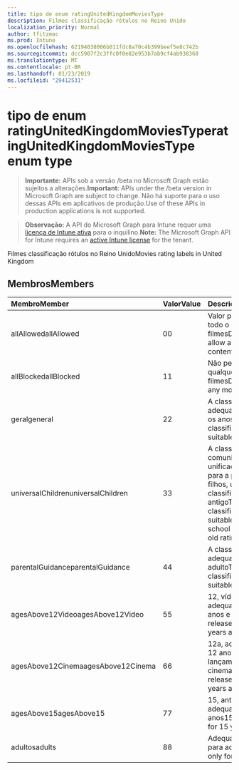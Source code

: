```yaml
---
title: tipo de enum ratingUnitedKingdomMoviesType
description: Filmes classificação rótulos no Reino Unido
localization_priority: Normal
author: tfitzmac
ms.prod: Intune
ms.openlocfilehash: 62194038006b011fdc8a70c4b399beef5e8c742b
ms.sourcegitcommit: dcc5907f2c3ffc0f0e82e953b7ab9cf4ab938360
ms.translationtype: MT
ms.contentlocale: pt-BR
ms.lasthandoff: 01/23/2019
ms.locfileid: "29412531"
---
```

# <a name="ratingunitedkingdommoviestype-enum-type"></a><span data-ttu-id="5fdc8-103">tipo de enum ratingUnitedKingdomMoviesType</span><span class="sxs-lookup"><span data-stu-id="5fdc8-103">ratingUnitedKingdomMoviesType enum type</span></span>

> <span data-ttu-id="5fdc8-104">**Importante:** APIs sob a versão /beta no Microsoft Graph estão sujeitos a alterações.</span><span class="sxs-lookup"><span data-stu-id="5fdc8-104">**Important:** APIs under the /beta version in Microsoft Graph are subject to change.</span></span> <span data-ttu-id="5fdc8-105">Não há suporte para o uso dessas APIs em aplicativos de produção.</span><span class="sxs-lookup"><span data-stu-id="5fdc8-105">Use of these APIs in production applications is not supported.</span></span>

> <span data-ttu-id="5fdc8-106">**Observação:** A API do Microsoft Graph para Intune requer uma [licença de Intune ativa](https://go.microsoft.com/fwlink/?linkid=839381) para o inquilino.</span><span class="sxs-lookup"><span data-stu-id="5fdc8-106">**Note:** The Microsoft Graph API for Intune requires an [active Intune license](https://go.microsoft.com/fwlink/?linkid=839381) for the tenant.</span></span>

<span data-ttu-id="5fdc8-107">Filmes classificação rótulos no Reino Unido</span><span class="sxs-lookup"><span data-stu-id="5fdc8-107">Movies rating labels in United Kingdom</span></span>

## <a name="members"></a><span data-ttu-id="5fdc8-108">Membros</span><span class="sxs-lookup"><span data-stu-id="5fdc8-108">Members</span></span>
|<span data-ttu-id="5fdc8-109">Membro</span><span class="sxs-lookup"><span data-stu-id="5fdc8-109">Member</span></span>|<span data-ttu-id="5fdc8-110">Valor</span><span class="sxs-lookup"><span data-stu-id="5fdc8-110">Value</span></span>|<span data-ttu-id="5fdc8-111">Descrição</span><span class="sxs-lookup"><span data-stu-id="5fdc8-111">Description</span></span>|
|:---|:---|:---|
|<span data-ttu-id="5fdc8-112">allAllowed</span><span class="sxs-lookup"><span data-stu-id="5fdc8-112">allAllowed</span></span>|<span data-ttu-id="5fdc8-113">0</span><span class="sxs-lookup"><span data-stu-id="5fdc8-113">0</span></span>|<span data-ttu-id="5fdc8-114">Valor padrão, permitir todo o conteúdo de filmes</span><span class="sxs-lookup"><span data-stu-id="5fdc8-114">Default value, allow all movies content</span></span>|
|<span data-ttu-id="5fdc8-115">allBlocked</span><span class="sxs-lookup"><span data-stu-id="5fdc8-115">allBlocked</span></span>|<span data-ttu-id="5fdc8-116">1</span><span class="sxs-lookup"><span data-stu-id="5fdc8-116">1</span></span>|<span data-ttu-id="5fdc8-117">Não permitir que qualquer conteúdo filmes</span><span class="sxs-lookup"><span data-stu-id="5fdc8-117">Do not allow any movies content</span></span>|
|<span data-ttu-id="5fdc8-118">geral</span><span class="sxs-lookup"><span data-stu-id="5fdc8-118">general</span></span>|<span data-ttu-id="5fdc8-119">2</span><span class="sxs-lookup"><span data-stu-id="5fdc8-119">2</span></span>|<span data-ttu-id="5fdc8-120">A classificação de U é adequada para todos os anos</span><span class="sxs-lookup"><span data-stu-id="5fdc8-120">The U classification is suitable for all ages</span></span>|
|<span data-ttu-id="5fdc8-121">universalChildren</span><span class="sxs-lookup"><span data-stu-id="5fdc8-121">universalChildren</span></span>|<span data-ttu-id="5fdc8-122">3</span><span class="sxs-lookup"><span data-stu-id="5fdc8-122">3</span></span>|<span data-ttu-id="5fdc8-123">A classificação de comunicação unificada é adequada para a pré-escola filhos, um rótulo de classificação antigo</span><span class="sxs-lookup"><span data-stu-id="5fdc8-123">The UC classification is suitable for pre-school children, an old rating label</span></span>|
|<span data-ttu-id="5fdc8-124">parentalGuidance</span><span class="sxs-lookup"><span data-stu-id="5fdc8-124">parentalGuidance</span></span>|<span data-ttu-id="5fdc8-125">4</span><span class="sxs-lookup"><span data-stu-id="5fdc8-125">4</span></span>|<span data-ttu-id="5fdc8-126">A classificação PG é adequada para adulto</span><span class="sxs-lookup"><span data-stu-id="5fdc8-126">The PG classification is suitable for mature</span></span>|
|<span data-ttu-id="5fdc8-127">agesAbove12Video</span><span class="sxs-lookup"><span data-stu-id="5fdc8-127">agesAbove12Video</span></span>|<span data-ttu-id="5fdc8-128">5</span><span class="sxs-lookup"><span data-stu-id="5fdc8-128">5</span></span>|<span data-ttu-id="5fdc8-129">12, vídeo de versão adequado para 12 anos e sobre</span><span class="sxs-lookup"><span data-stu-id="5fdc8-129">12, video release suitable for 12 years and over</span></span>|
|<span data-ttu-id="5fdc8-130">agesAbove12Cinema</span><span class="sxs-lookup"><span data-stu-id="5fdc8-130">agesAbove12Cinema</span></span>|<span data-ttu-id="5fdc8-131">6</span><span class="sxs-lookup"><span data-stu-id="5fdc8-131">6</span></span>|<span data-ttu-id="5fdc8-132">12a, adequado para 12 anos e ao longo de lançamento de cinema</span><span class="sxs-lookup"><span data-stu-id="5fdc8-132">12A, cinema release suitable for 12 years and over</span></span>|
|<span data-ttu-id="5fdc8-133">agesAbove15</span><span class="sxs-lookup"><span data-stu-id="5fdc8-133">agesAbove15</span></span>|<span data-ttu-id="5fdc8-134">7</span><span class="sxs-lookup"><span data-stu-id="5fdc8-134">7</span></span>|<span data-ttu-id="5fdc8-135">15, antigas e adequado para quinze anos</span><span class="sxs-lookup"><span data-stu-id="5fdc8-135">15, suitable only for 15 years and older</span></span>|
|<span data-ttu-id="5fdc8-136">adultos</span><span class="sxs-lookup"><span data-stu-id="5fdc8-136">adults</span></span>|<span data-ttu-id="5fdc8-137">8</span><span class="sxs-lookup"><span data-stu-id="5fdc8-137">8</span></span>|<span data-ttu-id="5fdc8-138">Adequado somente para adultos</span><span class="sxs-lookup"><span data-stu-id="5fdc8-138">Suitable only for adults</span></span>|




